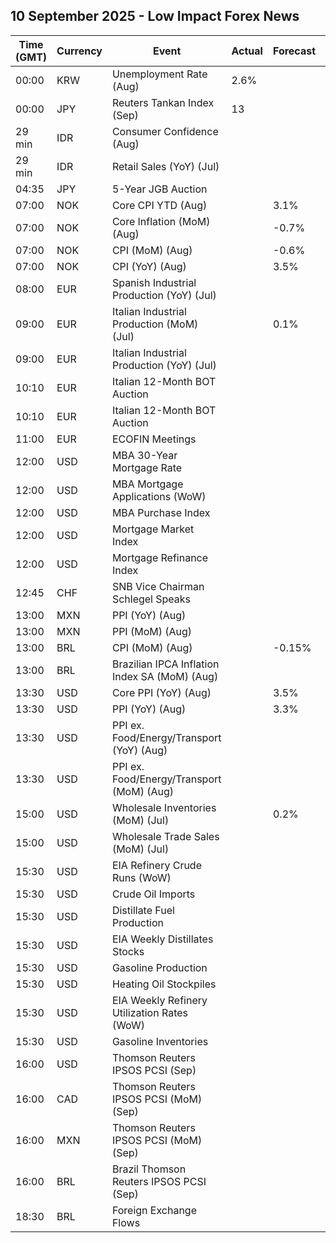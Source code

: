 ## 10 September 2025 - Low Impact Forex News

| Time (GMT) | Currency | Event | Actual | Forecast | Previous |
|------|----------|-------|--------|----------|----------|
| 00:00 | KRW | Unemployment Rate (Aug) | 2.6% |  | 2.5% |
| 00:00 | JPY | Reuters Tankan Index (Sep) | 13 |  | 9 |
| 29 min | IDR | Consumer Confidence (Aug) |  |  | 118.1 |
| 29 min | IDR | Retail Sales (YoY) (Jul) |  |  | 1.3% |
| 04:35 | JPY | 5-Year JGB Auction |  |  | 1.056% |
| 07:00 | NOK | Core CPI YTD (Aug) |  | 3.1% | 3.1% |
| 07:00 | NOK | Core Inflation (MoM) (Aug) |  | -0.7% | 0.8% |
| 07:00 | NOK | CPI (MoM) (Aug) |  | -0.6% | 0.8% |
| 07:00 | NOK | CPI (YoY) (Aug) |  | 3.5% | 3.3% |
| 08:00 | EUR | Spanish Industrial Production (YoY) (Jul) |  |  | 2.3% |
| 09:00 | EUR | Italian Industrial Production (MoM) (Jul) |  | 0.1% | 0.2% |
| 09:00 | EUR | Italian Industrial Production (YoY) (Jul) |  |  | -0.9% |
| 10:10 | EUR | Italian 12-Month BOT Auction |  |  | 2.012% |
| 10:10 | EUR | Italian 12-Month BOT Auction |  |  | 2.012% |
| 11:00 | EUR | ECOFIN Meetings |  |  |  |
| 12:00 | USD | MBA 30-Year Mortgage Rate |  |  | 6.64% |
| 12:00 | USD | MBA Mortgage Applications (WoW) |  |  | -1.2% |
| 12:00 | USD | MBA Purchase Index |  |  | 158.7 |
| 12:00 | USD | Mortgage Market Index |  |  | 272.5 |
| 12:00 | USD | Mortgage Refinance Index |  |  | 902.5 |
| 12:45 | CHF | SNB Vice Chairman Schlegel Speaks |  |  |  |
| 13:00 | MXN | PPI (YoY) (Aug) |  |  | 3.80% |
| 13:00 | MXN | PPI (MoM) (Aug) |  |  | -0.50% |
| 13:00 | BRL | CPI (MoM) (Aug) |  | -0.15% | 0.26% |
| 13:00 | BRL | Brazilian IPCA Inflation Index SA (MoM) (Aug) |  |  | 0.35% |
| 13:30 | USD | Core PPI (YoY) (Aug) |  | 3.5% | 3.7% |
| 13:30 | USD | PPI (YoY) (Aug) |  | 3.3% | 3.3% |
| 13:30 | USD | PPI ex. Food/Energy/Transport (YoY) (Aug) |  |  | 2.8% |
| 13:30 | USD | PPI ex. Food/Energy/Transport (MoM) (Aug) |  |  | 0.6% |
| 15:00 | USD | Wholesale Inventories (MoM) (Jul) |  | 0.2% | 0.1% |
| 15:00 | USD | Wholesale Trade Sales (MoM) (Jul) |  |  | 0.3% |
| 15:30 | USD | EIA Refinery Crude Runs (WoW) |  |  | -0.011M |
| 15:30 | USD | Crude Oil Imports |  |  | 0.434M |
| 15:30 | USD | Distillate Fuel Production |  |  | 0.036M |
| 15:30 | USD | EIA Weekly Distillates Stocks |  |  | 1.681M |
| 15:30 | USD | Gasoline Production |  |  | -0.109M |
| 15:30 | USD | Heating Oil Stockpiles |  |  | 0.557M |
| 15:30 | USD | EIA Weekly Refinery Utilization Rates (WoW) |  |  | -0.3% |
| 15:30 | USD | Gasoline Inventories |  |  | -3.795M |
| 16:00 | USD | Thomson Reuters IPSOS PCSI (Sep) |  |  | 53.43 |
| 16:00 | CAD | Thomson Reuters IPSOS PCSI (MoM) (Sep) |  |  | 47.70 |
| 16:00 | MXN | Thomson Reuters IPSOS PCSI (MoM) (Sep) |  |  | 53.15 |
| 16:00 | BRL | Brazil Thomson Reuters IPSOS PCSI (Sep) |  |  | 51.04 |
| 18:30 | BRL | Foreign Exchange Flows |  |  | -0.231B |
